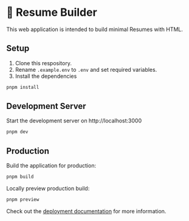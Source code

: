 # 📄 Resume Builder

This web application is intended to build minimal Resumes with HTML. 

## Setup

1. Clone this respository.
2. Rename `.example.env` to `.env` and set required variables.
3. Install the dependencies

```bash
pnpm install
```

## Development Server

Start the development server on http://localhost:3000

```bash
pnpm dev
```

## Production

Build the application for production:

```bash
pnpm build
```

Locally preview production build:

```bash
pnpm preview
```

Check out the [deployment documentation](https://nuxt.com/docs/getting-started/deployment) for more information.

